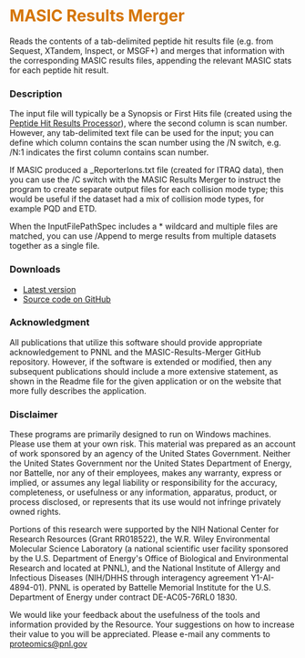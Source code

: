 # __<span style="color:#D57500">MASIC Results Merger</span>__
Reads the contents of a tab-delimited peptide hit results file (e.g. from Sequest, XTandem, Inspect, or MSGF+) and merges that information with the corresponding MASIC results files, appending the relevant MASIC stats for each peptide hit result.

### Description
The input file will typically be a Synopsis or First Hits file (created using the [Peptide Hit Results Processor](https://pnnl-comp-mass-spec.github.io/PHRP/)), where the second column is scan number. However, any tab-delimited text file can be used for the input; you can define which column contains the scan number using the /N switch, e.g. /N:1 indicates the first column contains scan number.

If MASIC produced a _ReporterIons.txt file (created for ITRAQ data), then you can use the /C switch with the MASIC Results Merger to instruct the program to create separate output files for each collision mode type; this would be useful if the dataset had a mix of collision mode types, for example PQD and ETD.

When the InputFilePathSpec includes a * wildcard and multiple files are matched, you can use /Append to merge results from multiple datasets together as a single file.

### Downloads
* [Latest version](https://github.com/PNNL-Comp-Mass-Spec/MASIC-Results-Merger/releases/latest)
* [Source code on GitHub](https://github.com/PNNL-Comp-Mass-Spec/MASIC-Results-Merger)

### Acknowledgment

All publications that utilize this software should provide appropriate acknowledgement to PNNL and the MASIC-Results-Merger GitHub repository. However, if the software is extended or modified, then any subsequent publications should include a more extensive statement, as shown in the Readme file for the given application or on the website that more fully describes the application.

### Disclaimer

These programs are primarily designed to run on Windows machines. Please use them at your own risk. This material was prepared as an account of work sponsored by an agency of the United States Government. Neither the United States Government nor the United States Department of Energy, nor Battelle, nor any of their employees, makes any warranty, express or implied, or assumes any legal liability or responsibility for the accuracy, completeness, or usefulness or any information, apparatus, product, or process disclosed, or represents that its use would not infringe privately owned rights.

Portions of this research were supported by the NIH National Center for Research Resources (Grant RR018522), the W.R. Wiley Environmental Molecular Science Laboratory (a national scientific user facility sponsored by the U.S. Department of Energy's Office of Biological and Environmental Research and located at PNNL), and the National Institute of Allergy and Infectious Diseases (NIH/DHHS through interagency agreement Y1-AI-4894-01). PNNL is operated by Battelle Memorial Institute for the U.S. Department of Energy under contract DE-AC05-76RL0 1830.

We would like your feedback about the usefulness of the tools and information provided by the Resource. Your suggestions on how to increase their value to you will be appreciated. Please e-mail any comments to proteomics@pnl.gov
